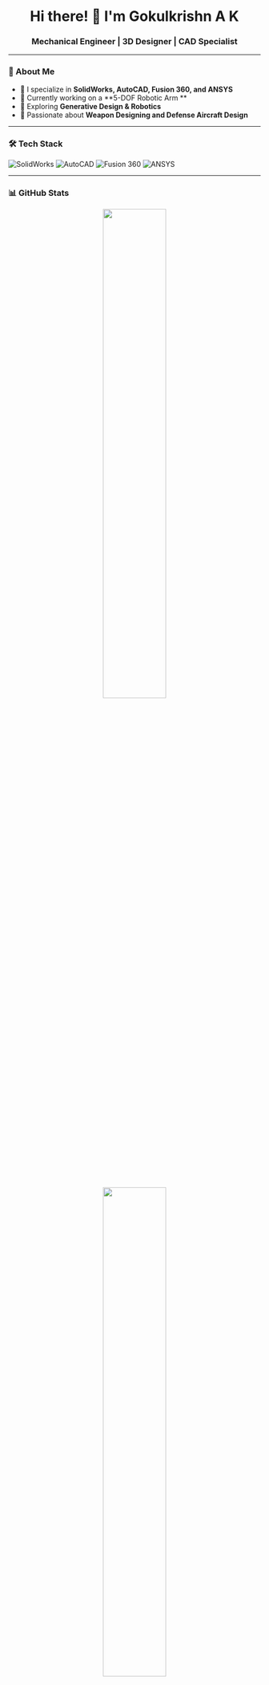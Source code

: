 <h1 align="center">Hi there! 👋 I'm Gokulkrishn A K</h1>
<h3 align="center">Mechanical Engineer | 3D Designer | CAD Specialist</h3>

---

### 🚀 About Me
- 🔧 I specialize in **SolidWorks, AutoCAD, Fusion 360, and ANSYS**  
- 🤖 Currently working on a **5-DOF Robotic Arm **  
- 🚀 Exploring **Generative Design & Robotics**  
- 🎯 Passionate about **Weapon Designing and Defense Aircraft Design**  

---

### 🛠️ Tech Stack
![SolidWorks](https://img.shields.io/badge/SolidWorks-ED2224?style=for-the-badge&logo=solidworks&logoColor=white)
![AutoCAD](https://img.shields.io/badge/AutoCAD-AA0000?style=for-the-badge&logo=autodesk&logoColor=white)
![Fusion 360](https://img.shields.io/badge/Fusion%20360-FAA21B?style=for-the-badge&logo=autodesk&logoColor=white)
![ANSYS](https://img.shields.io/badge/ANSYS-FF9900?style=for-the-badge&logo=ansys&logoColor=black)

---

### 📊 GitHub Stats  
<p align="center">
  <img src="https://github-readme-stats.vercel.app/api?username=YourGitHubUsername&show_icons=true&theme=radical" width="50%"/>
  <img src="https://github-readme-streak-stats.herokuapp.com/?user=YourGitHubUsername&theme=radical" width="50%"/>
</p>

---

### 🌐 Connect with Me
- 💬 Ask me about **Fusion 360, AutoCAD, ANSYS, and SolidWorks**  
- 📫 Reach me at: **gokulkrishnaak1262@gmail.com**  
- 🔗 [LinkedIn Profile](https://www.linkedin.com/in/gokulkrishna-a-k-8a46a8215/)  
- 📝 [Portfolio Website](https://drive.google.com/file/d/1amLitayhLMKVQgFSt0kjk8NkgD7yCgf3/view?usp=drive_link) 

---

🔥 **"Engineering is not just about building things, it's about solving problems creatively!"**  
⭐️ Don't forget to **star** my repositories if you like my work!



-->
